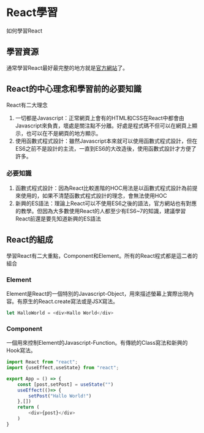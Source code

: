 # React學習

如何學習React

## 學習資源

通常學習React最好最完整的地方就是[官方網站](https://zh-hant.reactjs.org/)了。

## React的中心理念和學習前的必要知識

React有二大理念

1. 一切都是Javascript：正常網頁上會有的HTML和CSS在React中都會由Javascript來負責，壞處是關注點不分離。好處是程式碼不但可以在網頁上顯示，也可以在不是網頁的地方顯示。
2. 使用函數式程式設計：雖然Javascript本來就可以使用函數式程式設計，但在ES6之前不是設計的主流，一直到ES6的大改造後，使用函數式設計才方便了許多。

### 必要知識

1. 函數式程式設計：因為React比較進階的HOC用法是以函數式程式設計為前提來使用的，如果不清楚函數式程式設計的理念，會無法使用HOC
2. 新興的ES語法：理論上React可以不使用ES6之後的語法，官方網站也有對應的教學。但因為大多數使用React的人都至少有ES6~7的知識，建議學習React前還是要先知道新興的ES語法

## React的組成

學習React有二大重點，Component和Element。所有的React程式都是這二者的組合

### Element

Element是React的一個特別的Javascript-Object，用來描述螢幕上實際出現內容。有原生的React.create寫法或是JSX寫法。

``` javascript
let HalloWorld = <div>Hallo World</div>
```

### Component

一個用來控制Element的Javascript-Function。有傳統的Class寫法和新興的Hook寫法。

``` javascript
import React from "react";
import {useEffect,useState} from "react";

export App = () => {
    const [post,setPost] = useState("")
    useEffect(()=> {
        setPost("Hallo World!")
    },[])
    return (
        <div>{post}</div>
    )
}
```
